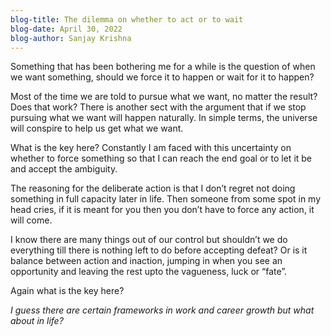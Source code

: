 ```yaml
---
blog-title: The dilemma on whether to act or to wait
blog-date: April 30, 2022
blog-author: Sanjay Krishna
---
```


Something that has been bothering me for a while is the question of when we want something, should we force it to happen or wait for it to happen?

Most of the time we are told to pursue what we want, no matter the result? Does that work? There is another sect with the argument that if we stop pursuing what we want will happen naturally. In simple terms, the universe will conspire to help us get what we want.

What is the key here? Constantly I am faced with this uncertainty on whether to force something so that I can reach the end goal or to let it be and accept the ambiguity.

The reasoning for the deliberate action is that I don’t regret not doing something in full capacity later in life. Then someone from some spot in my head cries, if it is meant for you then you don’t have to force any action, it will come.

I know there are many things out of our control but shouldn’t we do everything till there is nothing left to do before accepting defeat? Or is it balance between action and inaction, jumping in when you see an opportunity and leaving the rest upto the vagueness, luck or “fate”.

Again what is the key here?

*I guess there are certain frameworks in work and career growth but what about in life?*